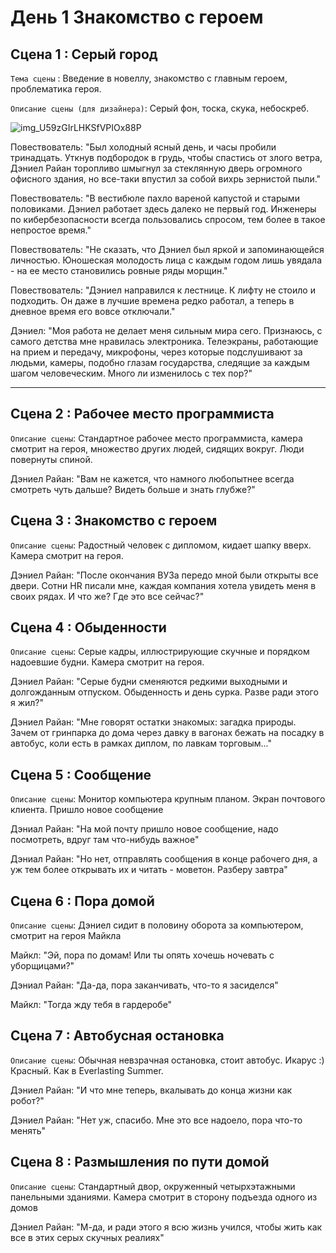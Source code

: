 # День 1 Знакомство с героем
## Сцена 1 : Серый город

`Тема сцены` : Введение в новеллу, знакомство с главным героем, проблематика героя.

`Описание сцены (для дизайнера)`: Серый фон, тоска, скука, небоскреб.

![img_U59zGIrLHKSfVPIOx88P](https://github.com/Yarik7Fedorov/NovellaUrfu/assets/92790655/80e9f111-fbe5-419d-8679-93e755f9fa11)


Повествователь: "Был холодный ясный день, и часы пробили тринадцать. Уткнув подбородок в грудь, чтобы спастись от злого ветра, Дэниел Райан торопливо шмыгнул за стеклянную дверь огромного офисного здания, но все-таки впустил за собой вихрь зернистой пыли."

Повествователь: "В вестибюле пахло вареной капустой и старыми половиками. Дэниел работает здесь далеко не первый год. Инженеры по кибербезопасности всегда пользовались спросом, тем более в такое непростое время."

Повествователь: "Не сказать, что Дэниел был яркой и запоминающейся личностью. Юношеская молодость лица с каждым годом лишь увядала - на ее место становились ровные ряды морщин."

Повествователь: "Дэниел направился к лестнице. К лифту не стоило и подходить. Он даже в лучшие времена редко работал, а теперь в дневное время его вовсе отключали."

Дэниел: "Моя работа не делает меня сильным мира сего. Признаюсь, с самого детства мне нравилась электроника. Телеэкраны, работающие на прием и передачу, микрофоны, через которые подслушивают за людьми, камеры, подобно глазам государства, следящие за каждым шагом человеческим. Много ли изменилось с тех пор?"


----

## Сцена 2 : Рабочее место программиста 

`Описание сцены`: Стандартное рабочее место программиста, камера смотрит на героя, множество других людей, сидящих вокруг. Люди повернуты спиной.

Дэниел Райан: "Вам не кажется, что намного любопытнее всегда смотреть чуть дальше? Видеть больше и знать глубже?"

## Сцена 3 : Знакомство с героем 

`Описание сцены`: Радостный человек с дипломом, кидает шапку вверх. Камера смотрит на героя.

Дэниел Райан: "После окончания ВУЗа передо мной были открыты все двери. Сотни HR писали мне, каждая компания хотела увидеть меня в своих рядах. И что же? Где это все сейчас?"

## Сцена 4 : Обыденности

`Описание сцены`: Серые кадры, иллюстрирующие скучные и порядком надоевшие будни. Камера смотрит на героя.

Дэниел Райан: "Серые будни сменяются редкими выходными и долгожданным отпуском. Обыденность и день сурка. Разве ради этого я жил?"

Дэниел Райан: "Мне говорят остатки знакомых: загадка природы. Зачем от гринпарка до дома через давку в вагонах бежать на посадку в автобус, коли есть в рамках диплом, по лавкам торговым..."

## Сцена 5 : Сообщение

`Описание сцены`: Монитор компьютера крупным планом. Экран почтового клиента. Пришло новое сообщение

Дэниал Райан: "На мой почту пришло новое сообщение, надо посмотреть, вдруг там что-нибудь важное"

Дэниал Райан: "Но нет, отправлять сообщения в конце рабочего дня, а уж тем более открывать их и читать - моветон. Разберу завтра"

## Сцена 6 : Пора домой

`Описание сцены`: Дэниел сидит в половину оборота за компьютером, смотрит на героя Майкла

Майкл: "Эй, пора по домам! Или ты опять хочешь ночевать с уборщицами?"

Дэниал Райан: "Да-да, пора заканчивать, что-то я засиделся"

Майкл: "Тогда жду тебя в гардеробе"

## Сцена 7 : Автобусная остановка

`Описание сцены`: Обычная невзрачная остановка, стоит автобус. Икарус :) Красный. Как в Everlasting Summer.

Дэниел Райан: "И что мне теперь, вкалывать до конца жизни как робот?"

Дэниел Райан: "Нет уж, спасибо. Мне это все надоело, пора что-то менять"

## Сцена 8 : Размышления по пути домой

`Описание сцены`: Стандартный двор, окруженный четырхэтажными панельными зданиями. Камера смотрит в сторону подъезда одного из домов

Дэниел Райан: "М-да, и ради этого я всю жизнь учился, чтобы жить как все в этих серых скучных реалиях"
